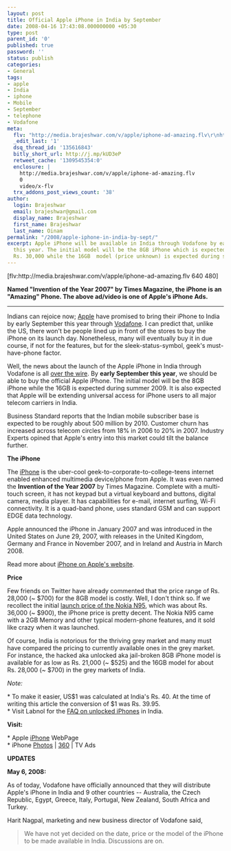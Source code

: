 ```yaml
---
layout: post
title: Official Apple iPhone in India by September
date: 2008-04-16 17:43:08.000000000 +05:30
type: post
parent_id: '0'
published: true
password: ''
status: publish
categories:
- General
tags:
- apple
- India
- iphone
- Mobile
- September
- telephone
- Vodafone
meta:
  flv: "http://media.brajeshwar.com/v/apple/iphone-ad-amazing.flv\r\nhttp://media.brajeshwar.com/v/apple/iphone-ad-amazing.jpg"
  _edit_last: '1'
  dsq_thread_id: '135616843'
  bitly_short_url: http://j.mp/kUD3eP
  retweet_cache: '1309545354:0'
  enclosure: |
    http://media.brajeshwar.com/v/apple/iphone-ad-amazing.flv
    0
    video/x-flv
  trx_addons_post_views_count: '38'
author:
  login: Brajeshwar
  email: brajeshwar@gmail.com
  display_name: Brajeshwar
  first_name: Brajeshwar
  last_name: Oinam
permalink: "/2008/apple-iphone-in-india-by-sept/"
excerpt: Apple iPhone will be available in India through Vodafone by early September
  this year. The initial model will be the 8GB iPhone which is expected to be under
  Rs. 30,000 while the 16GB  model (price unknown) is expected during summer 2009.
---
```

<p>[flv:http://media.brajeshwar.com/v/apple/iphone-ad-amazing.flv 640 480]</p>
<p><strong>Named "Invention of the Year 2007" by Times Magazine, the iPhone is an "Amazing" Phone. The above ad/video is one of Apple's iPhone Ads.</strong><br />
<hr />
<p><!--more--></p>
<p>Indians can rejoice now; <a href="http://www.apple.com/">Apple</a> have promised to bring their iPhone to India by early September this year through <a href="http://www.vodafone.in/">Vodafone</a>. I can predict that, unlike the US, there won't be people lined up in front of the stores to buy the iPhone on its launch day. Nonetheless, many will eventually buy it in due course, if not for the features, but for the sleek-status-symbol, geek's must-have-phone factor.</p>
<p>Well, the news about the launch of the Apple iPhone in India through Vodafone is all <a href="http://news.google.com/news?hl=en&ned=&q=iphone+in+india&btnG=Search+News">over the wire</a>. By <strong>early September this year</strong>, we should be able to buy the official Apple iPhone. The initial model will be the 8GB iPhone while the 16GB is expected during summer 2009. It is also expected that Apple will be extending universal access for iPhone users to all major telecom carriers in India.</p>
<p>Business Standard reports that the Indian mobile subscriber base is expected to be roughly about 500 million by 2010. Customer churn has increased across telecom circles from 18% in 2006 to 20% in 2007. Industry Experts opined that Apple's entry into this market could tilt the balance further.</p>
<p><strong>The iPhone</strong></p>
<p>The <a href="http://www.apple.com/iphone/">iPhone</a> is the uber-cool geek-to-corporate-to-college-teens internet enabled enhanced multimedia device/phone from Apple. It was even named the <strong>Invention of the Year 2007</strong> by Times Magazine. Complete with a multi-touch screen, it has not keypad but a virtual keyboard and buttons, digital camera, media player. It has capabilities for e-mail, internet surfing, Wi-Fi connectivity. It is a quad-band phone, uses standard GSM and can support EDGE data technology.</p>
<p>Apple announced the iPhone in January 2007 and was introduced in the United States on June 29, 2007, with releases in the United Kingdom, Germany and France in November 2007, and in Ireland and Austria in March 2008.</p>
<p>Read more about <a href="http://www.apple.com/iphone/">iPhone on Apple's website</a>.</p>
<p><strong>Price</strong></p>
<p>Few friends on Twitter have already commented that the price range of Rs. 28,000 (~ $700) for the 8GB model is costly. Well, I don't think so. If we recollect the initial <a href="http://www.brajeshwar.com/2007/nokia-n95-the-ultimate-geek-phone/">launch price of the Nokia N95</a>, which was about Rs. 36,000 (~ $900), the iPhone price is pretty decent. The Nokia N95 came with a 2GB Memory and other typical modern-phone features, and it sold like crazy when it was launched.</p>
<p>Of course, India is notorious for the thriving grey market and many must have compared the pricing to currently available ones in the grey market. For instance, the hacked aka unlocked aka jail-broken 8GB iPhone model is available for as low as Rs. 21,000 (~ $525) and the 16GB model for about Rs. 28,000 (~ $700) in the grey markets of India.</p>
<p><em>Note:</em></p>
<p>* To make it easier, US$1 was calculated at India's Rs. 40. At the time of writing this article the conversion of $1 was Rs. 39.95.<br />
* Visit Labnol for the <a href="http://www.labnol.org/india/interesting/buy-iphone-in-india-from-wipro-hcl/700/">FAQ on unlocked iPhones</a> in India.</p>
<p><strong>Visit:</strong></p>
<p>* Apple <a href="http://www.apple.com/iphone/">iPhone</a> WebPage<br />
* iPhone <a href="http://www.apple.com/iphone/gallery/">Photos</a> | <a href="http://www.apple.com/iphone/gallery/360/">360</a> | TV Ads</p>
<p><strong>UPDATES</strong></p>
<p><strong>May 6, 2008:</strong></p>
<p>As of today, Vodafone have officially announced that they will distribute Apple's iPhone in India and 9 other countries -- Australia, the Czech Republic, Egypt, Greece, Italy, Portugal, New Zealand, South Africa and Turkey.</p>
<p>Harit Nagpal, marketing and new business director of Vodafone said,</p>
<blockquote><p>We have not yet decided on the date, price or the model of the iPhone to be made available in India. Discussions are on.</p></blockquote>
